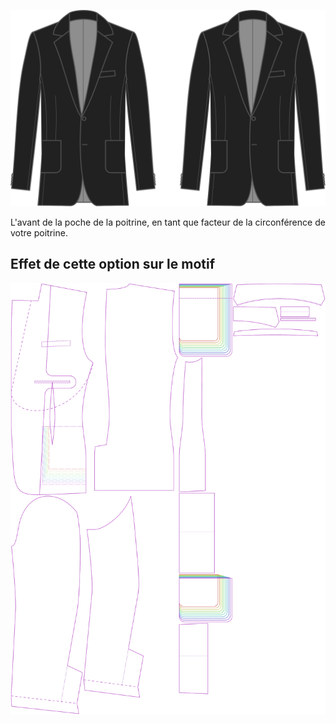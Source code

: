 
![Largeur des poches avant](frontpocketwidth.svg)

L'avant de la poche de la poitrine, en tant que facteur de la circonférence de votre poitrine.


## Effet de cette option sur le motif
![Cette image montre l'effet de cette option en superposant plusieurs variantes qui ont une valeur différente pour cette option](jaeger_frontpocketwidth_sample.svg "Effet de cette option sur le motif")